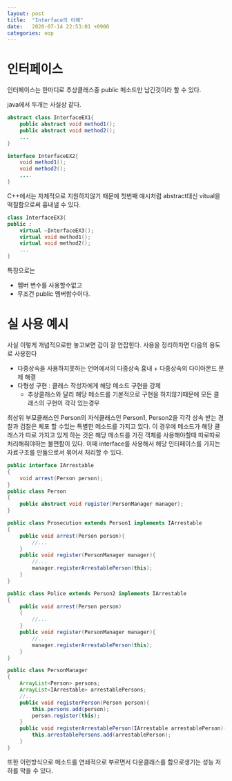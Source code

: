 ```yaml
---
layout: post
title:  "Interface의 이해"
date:   2020-07-14 22:53:01 +0900
categories: oop
---
```


# 인터페이스

인터페이스는 한마디로 추상클래스중 public 메소드만 남긴것이라 할 수 있다.

java에서 두개는 사실상 같다.
```java
abstract class InterfaceEX1{
    public abstract void method1();
    public abstract void method2();
    ...
}

interface InterfaceEX2{
    void method1();
    void method2();
    ....
}
```

C++에서는 자체적으로 지원하지않기 때문에 첫번째 얘시처럼 abstract대신 vitual을 떡칠함으로써 흉내낼 수 있다. 

```c++
class InterfaceEX3{
public :
    virtual ~InterfaceEX3();
    virtual void method1();
    virtual void method2();
    ...
}
```

특징으로는
- 멤버 변수를 사용할수없고 
- 무조건 public 멤버함수이다.

# 실 사용 예시

사실 이렇게 개념적으로만 놓고보면 감이 잘 안잡힌다. 사용을 정리하자면 다음의 용도로 사용한다

- 다중상속을 사용하지못하는 언어에서의 다중상속 흉내 + 다중상속의 다이아몬드 문제 해결
- 다형성 구현 : 클래스 작성자에게 해당 메소드 구현을 강제
  - 추상클래스와 달리 해당 메소드를 기본적으로 구현을 하지않기때문에 모든 클래스의 구현이 각각 있는경우


최상위 부모클래스인 Person의 자식클래스인 Person1, Person2을 각각 상속 받는 경찰과 검찰은 체포 할 수있는 특별한 메소드를 가지고 있다. 이 경우에 메소드가 해당 클래스가 따로 가지고 있게 하는 것은 해당 메소드를 가진 객체를 사용해야할때 따로따로 처리해줘야하는 불편함이 있다. 이때 interface를 사용해서 해당 인터페이스를 가지는 자료구조를 만듦으로서 묶어서 처리할 수 있다.

```JAVA
public interface IArrestable
{
    void arrest(Person person);
}
public class Person
{
    public abstract void register(PersonManager manager);
}

public class Prosecution extends Person1 implements IArrestable
{
    public void arrest(Person person){
        //...
    }
    public void register(PersonManager manager){
        //...
        manager.registerArrestablePerson(this);
    }
}

public class Police extends Person2 implements IArrestable
{
    public void arrest(Person person)
    {
        //...
    }
    public void register(PersonManager manager){
        //...
        manager.registerArrestablePerson(this);
    }
}

public class PersonManager
{
    ArrayList<Person> persons;
    ArrayList<IArrestable> arrestablePersons;
    //..
    public void registerPerson(Person person){
        this.persons.add(person);
        person.register(this);
    }
    public void registerArrestablePerson(IArrestable arrestablePerson){
        this.arrestablePersons.add(arrestablePerson);
    }
}
```
또한 이런방식으로 메소드를 연쇄적으로 부르면서 다운클래스를 함으로생기는 성능 저하를 막을 수 있다.



